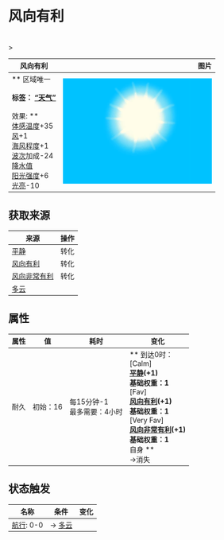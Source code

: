 # 风向有利  
>   
<br>  
>   
  
  风向有利  |   图片   
 ----  |  ----:   
 ** 区域唯一 **<br><br>**标签：**	[“天气”](tag_Weather.md)<br><br>** 效果: **<br>[体感温度](TemperaturePerceived.md)+35<br>[风](Wind.md)+1<br>[海风程度](SeaAgitation.md)+1<br>[波次](WaveCounter.md)加成-24<br>[降水值](RainValue.md)<br>[阳光强度](SunStrength.md)+6<br>[光亮](Light.md)-10  |  <img decoding="async" src="Sprite/WeatherClear_0.png" href="a.md" style="max-width:300px;max-height:300px;">   
  
## 获取来源  
来源  |  操作  
----  |  ----  
[平静](OpenSea_Calm.md)  |  转化  
[风向有利](OpenSea_Favourable.md)  |  转化  
[风向非常有利](OpenSea_VeryFavourable.md)  |  转化  
[多云](TropicalIsland_PartiallyCloudy.md)  |    
## 属性   
属性  |  值  |  耗时  |  变化  
----  |  ----  |  ----  |  ----  
耐久  |  初始：16  |  每15分钟-1<br>最多需要：4小时  |  ** 到达0时： **<br>** [Calm] **<br>  [平静](OpenSea_Calm.md)(+1)<br>基础权重：1<br>** [Fav] **<br>  [风向有利](OpenSea_Favourable.md)(+1)<br>基础权重：1<br>** [Very Fav] **<br>  [风向非常有利](OpenSea_VeryFavourable.md)(+1)<br>基础权重：1<br>** 自身 **<br>→消失  
## 状态触发  
名称  |  条件  |  变化  
----  |  ----  |  ----  
  |  [航行](Sailed.md): 0-0  |  → [多云](TropicalIsland_PartiallyCloudy.md)  


<script>document.title="风向有利 - 卡牌生存百科 Card Survival Wiki";</script>
